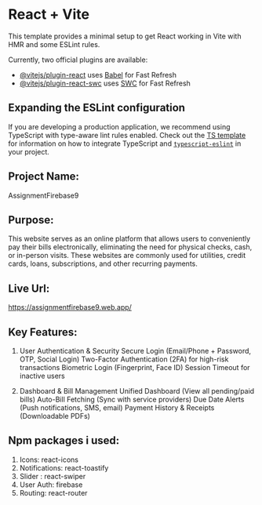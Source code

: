 # React + Vite

This template provides a minimal setup to get React working in Vite with HMR and some ESLint rules.

Currently, two official plugins are available:

- [@vitejs/plugin-react](https://github.com/vitejs/vite-plugin-react/blob/main/packages/plugin-react) uses [Babel](https://babeljs.io/) for Fast Refresh
- [@vitejs/plugin-react-swc](https://github.com/vitejs/vite-plugin-react/blob/main/packages/plugin-react-swc) uses [SWC](https://swc.rs/) for Fast Refresh

## Expanding the ESLint configuration

If you are developing a production application, we recommend using TypeScript with type-aware lint rules enabled. Check out the [TS template](https://github.com/vitejs/vite/tree/main/packages/create-vite/template-react-ts) for information on how to integrate TypeScript and [`typescript-eslint`](https://typescript-eslint.io) in your project.

## Project Name:
AssignmentFirebase9
## Purpose:
This website serves as an online platform that allows users to conveniently pay their bills electronically, eliminating the need for physical checks, cash, or in-person visits. These websites are commonly used for utilities, credit cards, loans, subscriptions, and other recurring payments.
## Live Url:
https://assignmentfirebase9.web.app/
## Key Features:
1. User Authentication & Security
Secure Login (Email/Phone + Password, OTP, Social Login)
Two-Factor Authentication (2FA) for high-risk transactions
Biometric Login (Fingerprint, Face ID)
Session Timeout for inactive users

2. Dashboard & Bill Management
Unified Dashboard (View all pending/paid bills)
Auto-Bill Fetching (Sync with service providers)
Due Date Alerts (Push notifications, SMS, email)
Payment History & Receipts (Downloadable PDFs)
## Npm packages i used:
1) Icons:	react-icons
2) Notifications:	react-toastify
3) Slider : react-swiper
4) User Auth:	firebase 
5) Routing:	react-router